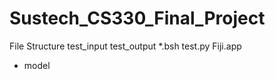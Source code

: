 # Sustech_CS330_Final_Project

File Structure
test_input
test_output
\*.bsh
test.py
Fiji.app
- model
 
